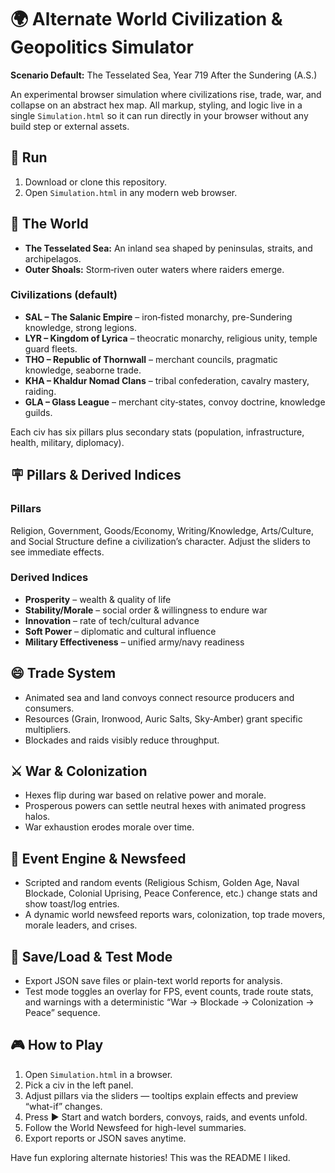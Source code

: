 # 🌍 Alternate World Civilization & Geopolitics Simulator

**Scenario Default:** The Tesselated Sea, Year 719 After the Sundering (A.S.)

An experimental browser simulation where civilizations rise, trade, war, and collapse on an abstract hex map. All markup, styling, and logic live in a single `Simulation.html` so it can run directly in your browser without any build step or external assets.

## 🚀 Run
1. Download or clone this repository.
2. Open `Simulation.html` in any modern web browser.

## 📖 The World
- **The Tesselated Sea:** An inland sea shaped by peninsulas, straits, and archipelagos.
- **Outer Shoals:** Storm‑riven outer waters where raiders emerge.

### Civilizations (default)
- **SAL – The Salanic Empire** – iron‑fisted monarchy, pre-Sundering knowledge, strong legions.
- **LYR – Kingdom of Lyrica** – theocratic monarchy, religious unity, temple guard fleets.
- **THO – Republic of Thornwall** – merchant councils, pragmatic knowledge, seaborne trade.
- **KHA – Khaldur Nomad Clans** – tribal confederation, cavalry mastery, raiding.
- **GLA – Glass League** – merchant city‑states, convoy doctrine, knowledge guilds.

Each civ has six pillars plus secondary stats (population, infrastructure, health, military, diplomacy).

## 🪧 Pillars & Derived Indices

### Pillars
Religion, Government, Goods/Economy, Writing/Knowledge, Arts/Culture, and Social Structure define a civilization’s character. Adjust the sliders to see immediate effects.

### Derived Indices
- **Prosperity** – wealth & quality of life  
- **Stability/Morale** – social order & willingness to endure war  
- **Innovation** – rate of tech/cultural advance  
- **Soft Power** – diplomatic and cultural influence  
- **Military Effectiveness** – unified army/navy readiness  

## 😄 Trade System
- Animated sea and land convoys connect resource producers and consumers.
- Resources (Grain, Ironwood, Auric Salts, Sky‑Amber) grant specific multipliers.
- Blockades and raids visibly reduce throughput.

## ⚔️ War & Colonization
- Hexes flip during war based on relative power and morale.
- Prosperous powers can settle neutral hexes with animated progress halos.
- War exhaustion erodes morale over time.

## 🎲 Event Engine & Newsfeed
- Scripted and random events (Religious Schism, Golden Age, Naval Blockade, Colonial Uprising, Peace Conference, etc.) change stats and show toast/log entries.
- A dynamic world newsfeed reports wars, colonization, top trade movers, morale leaders, and crises.

## 💾 Save/Load & Test Mode
- Export JSON save files or plain-text world reports for analysis.
- Test mode toggles an overlay for FPS, event counts, trade route stats, and warnings with a deterministic “War → Blockade → Colonization → Peace” sequence.

## 🎮 How to Play
1. Open `Simulation.html` in a browser.
2. Pick a civ in the left panel.
3. Adjust pillars via the sliders — tooltips explain effects and preview “what-if” changes.
4. Press ▶ Start and watch borders, convoys, raids, and events unfold.
5. Follow the World Newsfeed for high-level summaries.
6. Export reports or JSON saves anytime.

Have fun exploring alternate histories! This was the README I liked.
